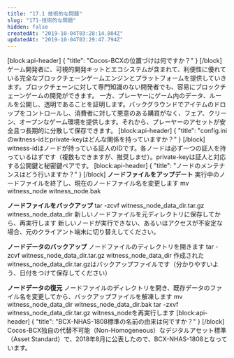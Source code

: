 ```yaml
---
title: "17.1 技術的な問題"
slug: "171-技術的な問題"
hidden: false
createdAt: "2019-10-04T03:28:14.804Z"
updatedAt: "2019-10-04T03:29:47.794Z"
---
```

[block:api-header]
{
  "title": "Cocos-BCXの位置づけは何ですか？"
}
[/block]
ゲーム開発者に、可視的開発キットとエコシステムが含まれて、利便性に優れている完全なブロックチェーンゲームエンジンとプラットフォームを提供していきます。ブロックチェーンに対して専門知識のない開発者でも、容易にブロックチェーンゲームの開発ができます。
一方、プレーヤーにゲーム内のデータ、ルールを公開し、透明であることを証明します。バックグラウンドでアイテムのドロップをコントロールし、消費者に対して悪意のある購買がなく、フェア、クリーン、オープンなゲーム環境を提供します。それから、プレーヤーのアセットが安全且つ長期的に分散して保存できます。
[block:api-header]
{
  "title": "config.iniのwitness-idとprivate-keyはどんな関係を持っていますか？"
}
[/block]
witness-idはノードが持っている証人のIDです。各ノードは必ず一つの証人を持っているはずです（複数もできますが、推奨しませ）。private-keyは証人と対応する公開鍵と秘密鍵ペアです。
[block:api-header]
{
  "title": "ノードのメンテナンスはどう行いますか？"
}
[/block]
**ノードファイルをアップデート**
実行中のノードファイルを終了し、現在のノードファイル名を変更します
mv witness_node witness_node.bak

**ノードファイルをバックアップ**
tar -zcvf witness_node_data_dir.tar.gz witness_node_data_dir
新しいノードファイルを元ディレクトリに保存してから、再実行します
新しいノードが実行できない、あるいはアクセスが不安定な場合、元のクライアント端末に切り替えしてください。

**ノードデータのバックアップ**
ノードファイルのディレクトリを開きます
tar -zcvf witness_node_data_dir.tar.gz witness_node_data_dir
作成されたwitness_node_data_dir.tar.gzはバックアップファイルです（分かりやすいよう、日付をつけて保存してください）

**ノードデータの復元**
ノードファイルのディレクトリを開き、既存データのファイル名を変更してから、バックアップファイルを解凍します
mv witness_node_data_dir witness_node_data_dir.bak
tar -zxvf witness_node_data_dir.tar.gz
witness_nodeを再実行します
[block:api-header]
{
  "title": "BCX-NHAS-1808標準の名前の由来は何ですか？"
}
[/block]
Cocos-BCX独自の代替不可能（Non-Homogeneous）なデジタルアセット標準（Asset Standard）で、2018年8月に公表したので、BCX-NHAS-1808となっています。